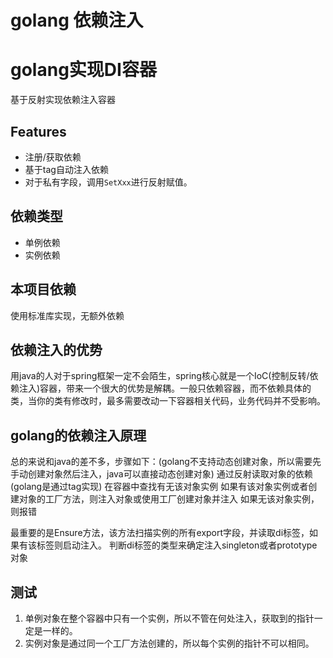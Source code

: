 # golang 依赖注入

# golang实现DI容器
基于反射实现依赖注入容器

## Features

+ 注册/获取依赖
+ 基于tag自动注入依赖
+ 对于私有字段，调用`SetXxx`进行反射赋值。

## 依赖类型

+ 单例依赖
+ 实例依赖


## 本项目依赖

使用标准库实现，无额外依赖
## 依赖注入的优势

用java的人对于spring框架一定不会陌生，spring核心就是一个IoC(控制反转/依赖注入)容器，带来一个很大的优势是解耦。一般只依赖容器，而不依赖具体的类，当你的类有修改时，最多需要改动一下容器相关代码，业务代码并不受影响。
## golang的依赖注入原理

总的来说和java的差不多，步骤如下：(golang不支持动态创建对象，所以需要先手动创建对象然后注入，java可以直接动态创建对象)
通过反射读取对象的依赖(golang是通过tag实现)
在容器中查找有无该对象实例
如果有该对象实例或者创建对象的工厂方法，则注入对象或使用工厂创建对象并注入
如果无该对象实例，则报错

最重要的是Ensure方法，该方法扫描实例的所有export字段，并读取di标签，如果有该标签则启动注入。
判断di标签的类型来确定注入singleton或者prototype对象

## 测试

1. 单例对象在整个容器中只有一个实例，所以不管在何处注入，获取到的指针一定是一样的。
2. 实例对象是通过同一个工厂方法创建的，所以每个实例的指针不可以相同。